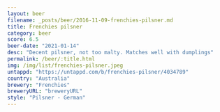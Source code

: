 ```yaml
---
layout: beer
filename: _posts/beer/2016-11-09-frenchies-pilsner.md
title: Frenchies pilsner
category: beer
score: 6.5
beer-date: "2021-01-14"
desc: "Decent pilsner, not too malty. Matches well with dumplings"
permalink: /beer/:title.html
img: /img/list/frenchies-pilsner.jpeg
untappd: "https://untappd.com/b/frenchies-pilsner/4034789"
country: "Australia"
brewery: "Frenchies"
breweryURL: "breweryURL"
style: "Pilsner - German"
---
```

